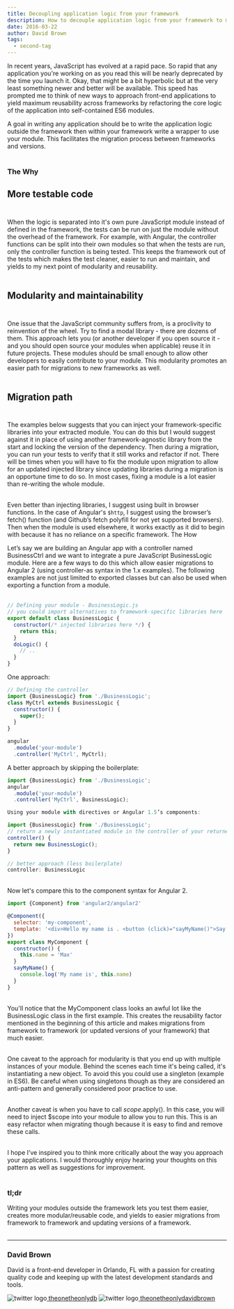 ```yaml
---
title: Decoupling application logic from your framework
description: How to decouple application logic from your framework to make your angular apps more modular and testable.
date: 2016-03-22
author: David Brown
tags:
  - second-tag
---
```



In recent years, JavaScript has evolved at a rapid pace. So rapid that any application you're working on as you read this will be nearly deprecated by the time you launch it. Okay, that might be a bit hyperbolic but at the very least something newer and better will be available. This speed has prompted me to think of new ways to approach front-end applications to yield maximum reusability across frameworks by refactoring the core logic of the application into self-contained ES6 modules.

A goal in writing any application should be to write the application logic outside the framework then within your framework write a wrapper to use your module. This facilitates the migration process between frameworks and versions.<br><br>
### The Why<br>
## **More testable code** <br><br>

When the logic is separated into it's own pure JavaScript module instead of defined in the framework, the tests can be run on just the module without the overhead of the framework. For example, with Angular, the controller functions can be split into their own modules so that when the tests are run, only the controller function is being tested. This keeps the framework out of the tests which makes the test cleaner, easier to run and maintain, and yields to my next point of modularity and reusability.<br><br>
## **Modularity and maintainability**<br><br>

One issue that the JavaScript community suffers from, is a proclivity to reinvention of the wheel. Try to find a modal library - there are dozens of them. This approach lets you (or another developer if you open source it - and you should open source your modules when applicable) reuse it in future projects. These modules should be small enough to allow other developers to easily contribute to your module. This modularity promotes an easier path for migrations to new frameworks as well.<br><br>
## **Migration path**<br><br>

The examples below suggests that you can inject your framework-specific libraries into your extracted module. You can do this but I would suggest against it in place of using another framework-agnostic library from the start and locking the version of the dependency. Then during a migration, you can run your tests to verify that it still works and refactor if not. There will be times when you will have to fix the module upon migration to allow for an updated injected library since updating libraries during a migration is an opportune time to do so. In most cases, fixing a module is a lot easier than re-writing the whole module.<br><br>

Even better than injecting libraries, I suggest using built in browser functions. In the case of Angular's `$http`, I suggest using the browser’s fetch() function (and Github’s fetch polyfill for not yet supported browsers). Then when the module is used elsewhere, it works exactly as it did to begin with because it has no reliance on a specific framework.
The How

Let’s say we are building an Angular app with a controller named BusinessCtrl and we want to integrate a pure JavaScript BusinessLogic module. Here are a few ways to do this which allow easier migrations to Angular 2 (using controller-as syntax in the 1.x examples). The following examples are not just limited to exported classes but can also be used when exporting a function from a module.<br><br>

```javascript
// Defining your module - BusinessLogic.js 
// you could import alternatives to framework-specific libraries here
export default class BusinessLogic {
  constructor(/* injected libraries here */) {
    return this;
  }
  doLogic() {
    // ..
  }
}
```

One approach:
```javascript
// Defining the controller
import {BusinessLogic} from './BusinessLogic';
class MyCtrl extends BusinessLogic {
  constructor() {
    super();
  }
}

angular
  .module('your-module')
  .controller('MyCtrl', MyCtrl);
  ```

A better approach by skipping the boilerplate:

```js
import {BusinessLogic} from './BusinessLogic';
angular
  .module('your-module')
  .controller('MyCtrl', BusinessLogic);

Using your module with directives or Angular 1.5’s components:

import {BusinessLogic} from './BusinessLogic';
// return a newly instantiated module in the controller of your returned object
controller() {
  return new BusinessLogic();
}

// better approach (less boilerplate)
controller: BusinessLogic
```
<br>
Now let's compare this to the component syntax for Angular 2.

```js
import {Component} from 'angular2/angular2'

@Component({
  selector: 'my-component',
  template: '<div>Hello my name is . <button (click)="sayMyName()">Say my name</button></div>'
})
export class MyComponent {
  constructor() {
    this.name = 'Max'
  }
  sayMyName() {
    console.log('My name is', this.name)
  }
}
```
<br>
You'll notice that the MyComponent class looks an awful lot like the BusinessLogic class in the first example. This creates the reusability factor mentioned in the beginning of this article and makes migrations from framework to framework (or updated versions of your framework) that much easier.<br><br>

One caveat to the approach for modularity is that you end up with multiple instances of your module. Behind the scenes each time it's being called, it's instantiating a new object. To avoid this you could use a singleton (example in ES6). Be careful when using singletons though as they are considered an anti-pattern and generally considered poor practice to use.<br><br>

Another caveat is when you have to call $scope.$apply(). In this case, you will need to inject $scope into your module to allow you to run this. This is an easy refactor when migrating though because it is easy to find and remove these calls.<br><br>

I hope I’ve inspired you to think more critically about the way you approach your applications. I would thoroughly enjoy hearing your thoughts on this pattern as well as suggestions for improvement.<br><br>
### tl;dr

Writing your modules outside the framework lets you test them easier, creates more modular/reusable code, and yields to easier migrations from framework to framework and updating versions of a framework.<br><br>

---

### David Brown
David is a front-end developer in Orlando, FL with a passion for creating quality code and keeping up with the latest development standards and tools. 

<img src="/static/img/twitter--v1.png"
alt="twitter logo"
class="h-3.5 w-3.5 inline-flex"/><a href ="https://twitter.com/theonetheonlydb" class = "hover:text-indigo-400"> theonetheonlydb</a>
<img src="/static/img/github.png"
alt="twitter logo"
class="h-8 w-8 inline-flex"/><a href ="https://github.com/theonetheonlydavidbrown" class = "hover:text-indigo-400"> theonetheonlydavidbrown</a>
<br><br><br>